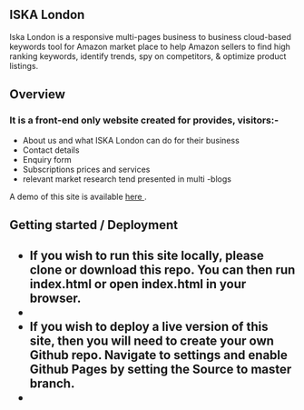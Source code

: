 <h2> ISKA London </h2>

Iska London is a responsive multi-pages business to business cloud-based keywords tool for Amazon market place to help Amazon sellers to
find high ranking keywords, identify trends, spy on competitors, & optimize product listings.

<h2> Overview </h2>

<p>
 
<h3> It is a front-end only website created for provides, visitors:-  </h3>

<ul>

<li> About us and what ISKA London can do for their business </li>
<li> Contact details </li>
<li> Enquiry form </li>
<li> Subscriptions prices and services </li>
<li> relevant market research tend presented in multi -blogs </li>

</ul>

</p>

<p> A demo of this site is available <a href="https://rajaneesh80.github.io/keywords-tool/index.html" rel="nofollow"> here </a>.</p>

<h2> Getting started / Deployment <h2> 
<p>
<ul>
<li> If you wish to run this site locally, please clone or download this repo. You can then run index.html or open index.html in your browser.<li>
<li> If you wish to deploy a live version of this site, then you will need to create your own Github repo. Navigate to settings and enable Github Pages by setting the Source to master branch. <li>
</ul>
</p>
